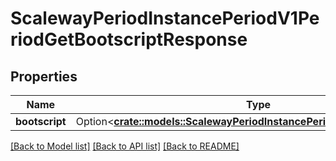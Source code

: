 # ScalewayPeriodInstancePeriodV1PeriodGetBootscriptResponse

## Properties

Name | Type | Description | Notes
------------ | ------------- | ------------- | -------------
**bootscript** | Option<[**crate::models::ScalewayPeriodInstancePeriodV1PeriodBootscript**](scaleway.instance.v1.Bootscript.md)> |  | [optional]

[[Back to Model list]](../README.md#documentation-for-models) [[Back to API list]](../README.md#documentation-for-api-endpoints) [[Back to README]](../README.md)


